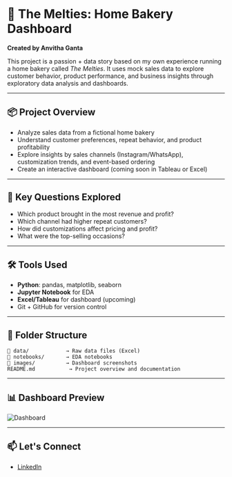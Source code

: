 # 🍰 The Melties: Home Bakery Dashboard

**Created by Anvitha Ganta**

This project is a passion + data story based on my own experience running a home bakery called *The Melties*. It uses mock sales data to explore customer behavior, product performance, and business insights through exploratory data analysis and dashboards.

---

## 📦 Project Overview

- Analyze sales data from a fictional home bakery
- Understand customer preferences, repeat behavior, and product profitability
- Explore insights by sales channels (Instagram/WhatsApp), customization trends, and event-based ordering
- Create an interactive dashboard (coming soon in Tableau or Excel)

---

## 🧠 Key Questions Explored

- Which product brought in the most revenue and profit?
- Which channel had higher repeat customers?
- How did customizations affect pricing and profit?
- What were the top-selling occasions?

---

## 🛠 Tools Used

- **Python**: pandas, matplotlib, seaborn
- **Jupyter Notebook** for EDA
- **Excel/Tableau** for dashboard (upcoming)
- Git + GitHub for version control

---

## 📁 Folder Structure

```
📁 data/            → Raw data files (Excel)
📁 notebooks/       → EDA notebooks
📁 images/          → Dashboard screenshots 
README.md           → Project overview and documentation
```

---

## 📊 Dashboard Preview

![Dashboard](images/dashboard_preview.png)


---

## 📫 Let's Connect

- [LinkedIn](https://www.linkedin.com/in/anvitha-ganta-51a3421a7?lipi=urn%3Ali%3Apage%3Ad_flagship3_profile_view_base_contact_details%3BzKelDkphTSKuV5Lb2xVSxg%3D%3D)
